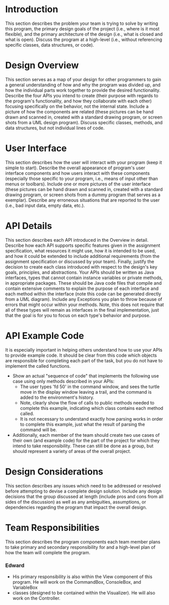 # Introduction
This section describes the problem your team is trying to solve by writing this program, the primary design goals of the project (i.e., where is 
it most flexible), and the primary architecture of the design (i.e., what is closed and what is open). Discuss the program at a high-level 
(i.e., without referencing specific classes, data structures, or code).

# Design Overview
This section serves as a map of your design for other programmers to gain a general understanding of how and why the program was divided up, and 
how the individual parts work together to provide the desired functionality. Describe the four APIs you intend to create (their purpose with 
regards to the program's functionality, and how they collaborate with each other) focusing specifically on the behavior, not the internal state. 
Include a picture of how the components are related (these pictures can be hand drawn and scanned in, created with a standard drawing program, 
or screen shots from a UML design program). Discuss specific classes, methods, and data structures, but not individual lines of code.

# User Interface
This section describes how the user will interact with your program (keep it simple to start). Describe the overall appearance of program's user 
interface components and how users interact with these components (especially those specific to your program, i.e., means of input other than 
menus or toolbars). Include one or more pictures of the user interface (these pictures can be hand drawn and scanned in, created with a standard 
drawing program, or screen shots from a dummy program that serves as a exemplar). Describe any erroneous situations that are reported to the 
user (i.e., bad input data, empty data, etc.).

# API Details 
This section describes each API introduced in the Overview in detail. Describe how each API supports specific features given in the assignment 
specification, what resources it might use, how it is intended to be used, and how it could be extended to include additional requirements (from 
the assignment specification or discussed by your team). Finally, justify the decision to create each class introduced with respect to the 
design's key goals, principles, and abstractions. Your APIs should be written as Java interfaces, types that cannot contain instance variables 
or private methods, in appropriate packages. These should be Java code files that compile and contain extensive comments to explain the purpose 
of each interface and each method within the interface (note this code can be generated directly from a UML diagram). Include any Exceptions 
you plan to throw because of errors that might occur within your methods. Note, this does not require that all of these types will remain as 
interfaces in the final implementation, just that the goal is for you to focus on each type's behavior and purpose.

# API Example Code
It is especially important in helping others understand how to use your APIs to provide example code. It should be clear from this code which 
objects are responsible for completing each part of the task, but you do not have to implement the called functions.

* Show an actual "sequence of code" that implements the following use case using only methods described in your APIs:  
    * The user types 'fd 50' in the command window, and sees the turtle move in the display window leaving a trail, and the command is added to the 
environment's history.
    * Note, clearly show the flow of calls to public methods needed to complete this example, indicating which class contains each method called. 
    * It is not necessary to understand exactly how parsing works in order to complete this example, just what the result of parsing the command
    will be.
* Additionally, each member of the team should create two use cases of their own (and example code) for the part of the project for which they 
intend to take responsibility. These can still be done as a group, but should represent a variety of areas of the overall project.

# Design Considerations 
This section describes any issues which need to be addressed or resolved before attempting to devise a complete design solution. Include any 
design decisions that the group discussed at length (include pros and cons from all sides of the discussion) as well as any ambiguities, 
assumptions, or dependencies regarding the program that impact the overall design.

# Team Responsibilities
This section describes the program components each team member plans to take primary and secondary responsibility for and a high-level plan of 
how the team will complete the program.

### Edward
* His primary responsibility is also within the View component of this program. He will work on the CommandBox, ConsoleBox, and VariableBox 
* classes (designed to be contained within the Visualizer). He will also work on the Controller.